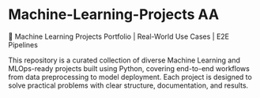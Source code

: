 # Machine-Learning-Projects AA
🧠 Machine Learning Projects Portfolio | Real-World Use Cases | E2E Pipelines

This repository is a curated collection of diverse Machine Learning and MLOps-ready projects built using Python, covering end-to-end workflows from data preprocessing to model deployment. Each project is designed to solve practical problems with clear structure, documentation, and results.

